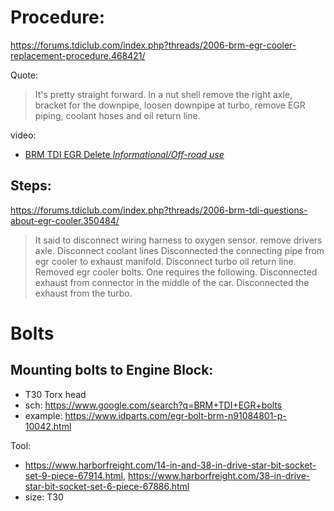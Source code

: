 # Procedure:
https://forums.tdiclub.com/index.php?threads/2006-brm-egr-cooler-replacement-procedure.468421/

Quote:
>It's pretty straight forward. In a nut shell remove the right axle, bracket for the downpipe, loosen downpipe at turbo, remove EGR piping, coolant hoses and oil return line.

video:
- [BRM TDI EGR Delete *Informational/Off-road use*](https://youtu.be/_C_rEMWlYf4)

## Steps:
https://forums.tdiclub.com/index.php?threads/2006-brm-tdi-questions-about-egr-cooler.350484/

>It said to disconnect wiring harness to oxygen sensor.
>remove drivers axle.
>Disconnect coolant lines
>Disconnected the connecting pipe from egr cooler to exhaust manifold.
>Disconnect turbo oil return line.
>Removed egr cooler bolts. One requires the following.
>Disconnected exhaust from connector in the middle of the car.
>Disconnected the exhaust from the turbo.

# Bolts
## Mounting bolts to Engine Block:
- T30 Torx head
- sch: https://www.google.com/search?q=BRM+TDI+EGR+bolts
- example: https://www.idparts.com/egr-bolt-brm-n91084801-p-10042.html

Tool:
- https://www.harborfreight.com/14-in-and-38-in-drive-star-bit-socket-set-9-piece-67914.html, https://www.harborfreight.com/38-in-drive-star-bit-socket-set-6-piece-67886.html
- size: T30
